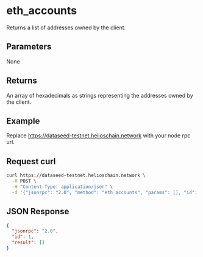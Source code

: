 # eth_accounts

Returns a list of addresses owned by the client.

## Parameters

None

## Returns

An array of hexadecimals as strings representing the addresses owned by the client.

## Example

Replace https://dataseed-testnet.helioschain.network with your node rpc url.

## Request curl
```sh
curl https://dataseed-testnet.helioschain.network \
  -X POST \
  -H "Content-Type: application/json" \
  -d '{"jsonrpc": "2.0", "method": "eth_accounts", "params": [], "id": 1}'
```

## JSON Response
```json
{
  "jsonrpc": "2.0",
  "id": 1,
  "result": []
}
```